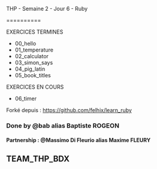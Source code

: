 THP - Semaine 2 - Jour 6 - Ruby

==========

EXERCICES TERMINES

+ 00_hello
+ 01_temperature
+ 02_calculator
+ 03_simon_says
+ 04_pig_latin
+ 05_book_titles


EXERCICES EN COURS

+ 06_timer


Forké depuis : https://github.com/felhix/learn_ruby

### Done by @bab alias Baptiste ROGEON

#### Partnership : @Massimo Di Fleurio alias Maxime FLEURY

## TEAM_THP_BDX
